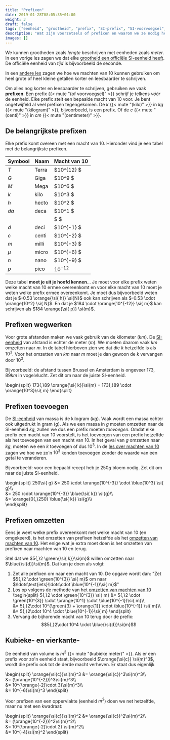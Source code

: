 ```yaml
---
title: "Prefixen"
date: 2019-01-28T08:05:35+01:00
weight: 3
draft: false
tags: ["eenheid", "grootheid", "prefix", "SI-prefix", "SI-voorvoegsel", "voorvoegsel"]
description: "Wat zijn voorzetsels of prefixen en waarom we ze nodig hebben? Deze les legt het uit en toont hoe je voorvoegsels kan wegwerken, toevoegen en omzetten. We vertellen ook wat er gebeurt met eenheden die een exponent hebben (kubieke en vierkante)."
images: []
---
```

We kunnen grootheden zoals *lengte* beschrijven met eenheden zoals *meter*. In een vorige les zagen we dat elke [grootheid een officiële SI-eenheid heeft](../intro#si-eenheden-maken-duidelijke-afspraken). De officiële eenheid van *tijd* is bijvoorbeeld de seconde.

In een [andere les](../machten_van_10) zagen we hoe we machten van 10 kunnen gebruiken om heel grote of heel kleine getallen korter en leesbaarder te schrijven.

Om alles nog korter en leesbaarder te schrijven, gebruiken we vaak **prefixen**. Een prefix
{{< mute "(of voorvoegsel)" >}}
schrijf je telkens *vóór* de eenheid. Elke prefix stelt een bepaalde macht van 10 voor. Je bent ongetwijfeld al veel prefixen tegengekomen. De $\si{k}$
{{< mute "(kilo)" >}}
in $\si{kg}$
{{< mute "(kilogram)" >}}, bijvoorbeeld, is een prefix. Of de $\si{c}$
{{< mute "(centi)" >}}
in $\si{cm}$
{{< mute "(centimeter)" >}}.

## De belangrijkste prefixen
Elke prefix komt overeen met een macht van 10. Hieronder vind je een tabel met de belangrijkste prefixen.

| Symbool 	| Naam  	| Macht van 10 	|
|---------	|-------	|--------------	|
| $\si{T}$       	| Terra 	| $10^{12}   $    	|
| $\si{G}$       	| Giga  	| $10^9    $    	|
| $\si{M}$       	| Mega  	| $10^6    $    	|
| $\si{k}$       	| kilo  	| $10^3    $    	|
| $\si{h}$       	| hecto 	| $10^2    $    	|
| $\si{da}$      	| deca  	| $10^1    $    	|
|              	|       	| $        $    	|
| $\si{d}$       	| deci  	| $10^{-1} $    	|
| $\si{c}$       	| centi 	| $10^{-2} $    	|
| $\si{m}$       	| milli 	| $10^{-3} $    	|
| $\mu$   	| micro 	| $10^{-6} $    	|
| $\si{n}$       	| nano  	| $10^{-9} $    	|
| $\si{p}$       	| pico  	| $10^{-12}$    	|

Deze tabel **moet je uit je hoofd kennen**... Je moet voor elke prefix weten welke macht van 10 ermee overeenkomt en voor elke macht van 10 moet je weten welke prefix ermee overeenkomt. Je moet dus bijvoorbeeld weten dat je $-0.53 \orange{\si{ h}} \si{N}$ ook kan schrijven als $-0.53 \cdot \orange{10^2} \si{ N}$. En dat je $184 \cdot \orange{10^{-12}} \si{ m}$ kan schrijven als $184 \orange{\si{ p}} \si{m}$.

## Prefixen wegwerken
Voor grote afstanden maken we vaak gebruik van de kilometer ($\si{km}$). De [SI-eenheid](../intro#si-eenheden-maken-duidelijke-afspraken) van afstand is echter de meter ($\si{m}$). We moeten daarom vaak $\si{km}$ omzetten naar $\si{m}$. In de tabel hierboven zien we dat die $\si{k}$ hetzelfde is als $10^{3}$. Voor het omzetten van $\si{km}$ naar $\si{m}$ moet je dan gewoon de $\si{k}$ vervangen door $10^{3}$.

Bijvoorbeeld: de afstand tussen Brussel en Amsterdam is ongeveer $173{,}89 \si{ km}$ in vogelvlucht. Zet dit om naar de juiste SI-eenheid.

\begin{split}
173{,}89 \orange{\si{ k}}\si{m}
= 173{,}89 \cdot \orange{10^3}\si{ m}
\end{split}

## Prefixen toevoegen
De [SI-eenheid](../intro#si-eenheden-maken-duidelijke-afspraken) van massa is de kilogram ($\si{kg}$). Vaak wordt een massa echter ook uitgedrukt in gram ($\si{g}$). Als we een massa in $\si{g}$ moeten omzetten naar de SI-eenheid $\si{kg}$, zullen we dus een prefix moeten *toevoegen*. Omdat elke prefix een macht van 10 voorstelt, is het toevoegen van een prefix hetzelfde als het toevoegen van een macht van 10. In het geval van $\si{g}$ omzetten naar $\si{kg}$, moeten we een $\si{k}$ toevoegen of dus $10^3$. In de [les over machten van 10](../machten_van_10#machten-van-10-omzetten) zagen we hoe we zo'n $10^3$ konden toevoegen zonder de waarde van een getal te veranderen.

Bijvoorbeeld: voor een bepaald recept heb je $250 \si{ g}$ bloem nodig. Zet dit om naar de juiste SI-eenheid.

\begin{split}
250\si{ g}
&= 250 \cdot \orange{10^{-3}} \cdot \blue{10^3} \si{ g}\\\\\
&= 250 \cdot \orange{10^{-3}} \blue{\si{ k}} \si{g}\\\\\
&= \orange{0{,}250} \blue{\si{ k}} \si{g}\\\\\
\end{split}


## Prefixen omzetten
Eens je weet welke prefix overeenkomt met welke macht van 10 (en omgekeerd), is het omzetten van prefixen hetzelfde als het [omzetten van machten van 10](../machten_van_10#machten-van-10-omzetten).
Het enige wat je extra moet doen is het omzetten van prefixen naar machten van 10 en terug.

Stel dat we $5{,}2 \green{\si{ k}}\si{m}$ willen omzetten naar $\blue{\si{d}}\si{m}$. Dat kan je doen als volgt:

1. Zet alle prefixen om naar een macht van 10. De opgave wordt dan:
"Zet $5{,}2 \cdot \green{10^{3}} \si{ m}$ om naar $\ldots\text{iets}\ldots\cdot \blue{10^{-1}}\si{ m}$"
2. Los op volgens de methode van het [omzetten van machten van 10](../machten_van_10#machten-van-10-omzetten)
\begin{split}
5{,}2 \cdot \green{10^{3}} \si{ m}
&= 5{,}2 \cdot \green{10^{3}} \cdot \orange{10^1} \cdot \blue{10^{-1}}\si{ m}\\\\\
&= 5{,}2\cdot 10^{\green{3} + \orange{1}} \cdot \blue{10^{-1}} \si{ m}\\\\\
&= 5{,}2\cdot 10^4 \cdot \blue{10^{-1}}\si{ m}
\end{split}
3. Vervang de bijhorende macht van 10 terug door de prefix:
$$5{,}2\cdot 10^4 \cdot \blue{\si{d}}\si{m}$$

## Kubieke- en vierkante-
De eenheid van volume is $\si{m}^3$
{{< mute "(kubieke meter)" >}}. 
Als er een prefix voor zo'n eenheid staat, bijvoorbeeld $\orange{\si{c}} \si{m}^3$, wordt die prefix ook tot de derde macht verheven. Er staat dus eigenlijk

\begin{split}
\orange{\si{c}}\si{m}^3
&= \orange{\si{c}}^3\si{m}^3\\\\\
&= (\orange{10^{-2}})^3\si{m}^3\\\\\
&= 10^{\orange{-2}\cdot 3}\si{m}^3\\\\\
&= 10^{-6}\si{m}^3
\end{split}

Voor prefixen van een oppervlakte (eenheid $\si{m}^2$) doen we net hetzelfde, maar nu met een kwadraat:

\begin{split}
\orange{\si{c}}\si{m}^2
&= \orange{\si{c}}^2\si{m}^2\\\\\
&= (\orange{10^{-2}})^2\si{m}^2\\\\\
&= 10^{\orange{-2}\cdot 2} \si{m}^2\\\\\
&= 10^{-4}\si{m}^2
\end{split}
